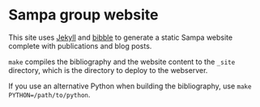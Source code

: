 Sampa group website
==============================

This site uses [Jekyll][] and [bibble][] to generate a static Sampa website
complete with publications and blog posts.

`make` compiles the bibliography and the website content to the `_site`
directory, which is the directory to deploy to the webserver.

If you use an alternative Python when building the bibliography, use `make
PYTHON=/path/to/python`.

[Jekyll]: http://jekyllrb.com/
[bibble]: https://github.com/sampsyo/bibble/
